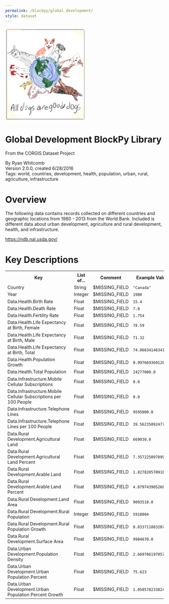 ```yaml
---
permalink: /blockpy/global_development/
style: dataset
---
```


<img class="img-thumbnail float-right"
     src="/images/datasets/global-development-splash.png"
     alt="global development icon"
     role="presentation">

# Global Development BlockPy Library

<p class='lead'>From the CORGIS Dataset Project</p>

<span class='text-muted'>By Ryan Whitcomb</span><br>
<span class='text-muted'>Version 2.0.0, created 6/28/2016</span><br>
<span class='text-muted'>Tags: world, countries, development, health, population, urban, rural, agriculture, infrastructure</span>

# Overview

The following data contains records collected on different countries and geographic locations from 1980 - 2013 from the World Bank.  Included is different data about urban development, agriculture and rural development, health, and infrastructure.   



<https://ndb.nal.usda.gov/>




# Key Descriptions
    
<table class='table table-condensed table-striped table-bordered table-hover'>
<tr>
    <th class=''>Key</th>
    <th class=''>List of...</th>
    <th class=''>Comment</th>
    <th class=''>Example Value</th>
</tr>

<tr>
    <td>Country</td>
    <td>String</td> 
    <td>$MISSING_FIELD</td>
    <td><code>"Canada"</code></td>
</tr>

<tr>
    <td>Year</td>
    <td>Integer</td> 
    <td>$MISSING_FIELD</td>
    <td><code>1980</code></td>
</tr>

<tr>
    <td>Data.Health.Birth Rate</td>
    <td>Float</td> 
    <td>$MISSING_FIELD</td>
    <td><code>15.4</code></td>
</tr>

<tr>
    <td>Data.Health.Death Rate</td>
    <td>Float</td> 
    <td>$MISSING_FIELD</td>
    <td><code>7.0</code></td>
</tr>

<tr>
    <td>Data.Health.Fertility Rate</td>
    <td>Float</td> 
    <td>$MISSING_FIELD</td>
    <td><code>1.754</code></td>
</tr>

<tr>
    <td>Data.Health.Life Expectancy at Birth, Female</td>
    <td>Float</td> 
    <td>$MISSING_FIELD</td>
    <td><code>78.59</code></td>
</tr>

<tr>
    <td>Data.Health.Life Expectancy at Birth, Male</td>
    <td>Float</td> 
    <td>$MISSING_FIELD</td>
    <td><code>71.32</code></td>
</tr>

<tr>
    <td>Data.Health.Life Expectancy at Birth, Total</td>
    <td>Float</td> 
    <td>$MISSING_FIELD</td>
    <td><code>74.8663414634146</code></td>
</tr>

<tr>
    <td>Data.Health.Population Growth</td>
    <td>Float</td> 
    <td>$MISSING_FIELD</td>
    <td><code>0.997669360128831</code></td>
</tr>

<tr>
    <td>Data.Health.Total Population</td>
    <td>Float</td> 
    <td>$MISSING_FIELD</td>
    <td><code>24277000.0</code></td>
</tr>

<tr>
    <td>Data.Infrastructure.Mobile Cellular Subscriptions</td>
    <td>Float</td> 
    <td>$MISSING_FIELD</td>
    <td><code>0.0</code></td>
</tr>

<tr>
    <td>Data.Infrastructure.Mobile Cellular Subscriptions per 100 People</td>
    <td>Float</td> 
    <td>$MISSING_FIELD</td>
    <td><code>0.0</code></td>
</tr>

<tr>
    <td>Data.Infrastructure.Telephone Lines</td>
    <td>Float</td> 
    <td>$MISSING_FIELD</td>
    <td><code>9595000.0</code></td>
</tr>

<tr>
    <td>Data.Infrastructure.Telephone Lines per 100 People</td>
    <td>Float</td> 
    <td>$MISSING_FIELD</td>
    <td><code>39.5623509247736</code></td>
</tr>

<tr>
    <td>Data.Rural Development.Agricultural Land</td>
    <td>Float</td> 
    <td>$MISSING_FIELD</td>
    <td><code>669030.0</code></td>
</tr>

<tr>
    <td>Data.Rural Development.Agricultural Land Percent</td>
    <td>Float</td> 
    <td>$MISSING_FIELD</td>
    <td><code>7.35722509789949</code></td>
</tr>

<tr>
    <td>Data.Rural Development.Arable Land</td>
    <td>Float</td> 
    <td>$MISSING_FIELD</td>
    <td><code>1.82782057091074</code></td>
</tr>

<tr>
    <td>Data.Rural Development.Arable Land Percent</td>
    <td>Float</td> 
    <td>$MISSING_FIELD</td>
    <td><code>4.8797439052687</code></td>
</tr>

<tr>
    <td>Data.Rural Development.Land Area</td>
    <td>Float</td> 
    <td>$MISSING_FIELD</td>
    <td><code>9093510.0</code></td>
</tr>

<tr>
    <td>Data.Rural Development.Rural Population</td>
    <td>Integer</td> 
    <td>$MISSING_FIELD</td>
    <td><code>5918004</code></td>
</tr>

<tr>
    <td>Data.Rural Development.Rural Population Growth</td>
    <td>Float</td> 
    <td>$MISSING_FIELD</td>
    <td><code>0.833711883207287</code></td>
</tr>

<tr>
    <td>Data.Rural Development.Surface Area</td>
    <td>Float</td> 
    <td>$MISSING_FIELD</td>
    <td><code>9984670.0</code></td>
</tr>

<tr>
    <td>Data.Urban Development.Population Density</td>
    <td>Float</td> 
    <td>$MISSING_FIELD</td>
    <td><code>2.66970619705702</code></td>
</tr>

<tr>
    <td>Data.Urban Development.Urban Population Percent</td>
    <td>Float</td> 
    <td>$MISSING_FIELD</td>
    <td><code>75.623</code></td>
</tr>

<tr>
    <td>Data.Urban Development.Urban Population Percent Growth</td>
    <td>Float</td> 
    <td>$MISSING_FIELD</td>
    <td><code>1.05057823382459</code></td>
</tr>

</table>